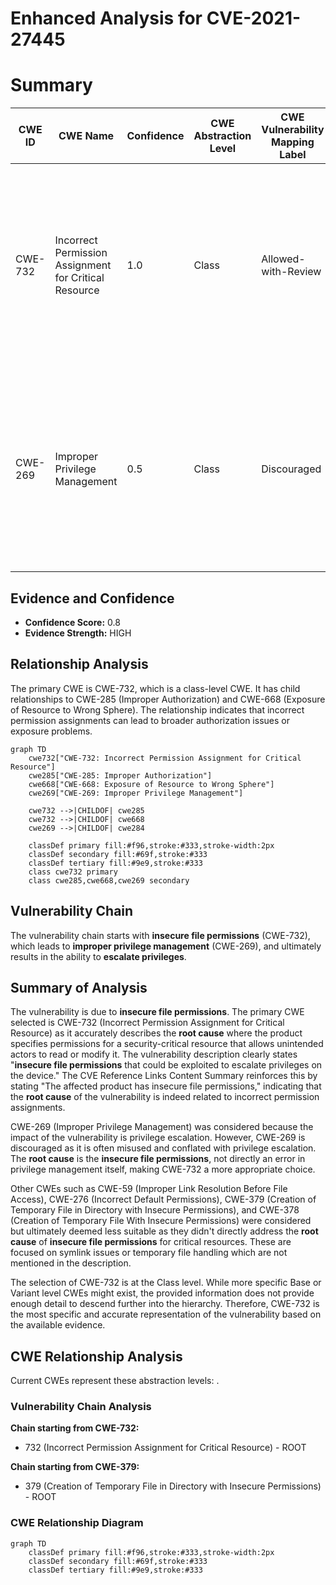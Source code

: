 # Enhanced Analysis for CVE-2021-27445

# Summary
| CWE ID | CWE Name | Confidence | CWE Abstraction Level | CWE Vulnerability Mapping Label | CWE-Vulnerability Mapping Notes |
|---|---|---|---|---|---|
| CWE-732 | Incorrect Permission Assignment for Critical Resource | 1.0 | Class | Allowed-with-Review | Primary CWE. The product specifies permissions for a security-critical resource in a way that allows that resource to be read or modified by unintended actors. |
| CWE-269 | Improper Privilege Management | 0.5 | Class | Discouraged | Secondary Candidate. The product does not properly assign, modify, track, or check privileges for an actor, creating an unintended sphere of control for that actor. |

## Evidence and Confidence

*   **Confidence Score:** 0.8
*   **Evidence Strength:** HIGH

## Relationship Analysis
The primary CWE is CWE-732, which is a class-level CWE. It has child relationships to CWE-285 (Improper Authorization) and CWE-668 (Exposure of Resource to Wrong Sphere). The relationship indicates that incorrect permission assignments can lead to broader authorization issues or exposure problems.

```mermaid
graph TD
    cwe732["CWE-732: Incorrect Permission Assignment for Critical Resource"]
    cwe285["CWE-285: Improper Authorization"]
    cwe668["CWE-668: Exposure of Resource to Wrong Sphere"]
    cwe269["CWE-269: Improper Privilege Management"]
    
    cwe732 -->|CHILDOF| cwe285
    cwe732 -->|CHILDOF| cwe668
    cwe269 -->|CHILDOF| cwe284

    classDef primary fill:#f96,stroke:#333,stroke-width:2px
    classDef secondary fill:#69f,stroke:#333
    classDef tertiary fill:#9e9,stroke:#333
    class cwe732 primary
    class cwe285,cwe668,cwe269 secondary
```

## Vulnerability Chain
The vulnerability chain starts with **insecure file permissions** (CWE-732), which leads to **improper privilege management** (CWE-269), and ultimately results in the ability to **escalate privileges**.

## Summary of Analysis
The vulnerability is due to **insecure file permissions**. The primary CWE selected is CWE-732 (Incorrect Permission Assignment for Critical Resource) as it accurately describes the **root cause** where the product specifies permissions for a security-critical resource that allows unintended actors to read or modify it. The vulnerability description clearly states "**insecure file permissions** that could be exploited to escalate privileges on the device." The CVE Reference Links Content Summary reinforces this by stating "The affected product has insecure file permissions," indicating that the **root cause** of the vulnerability is indeed related to incorrect permission assignments.

CWE-269 (Improper Privilege Management) was considered because the impact of the vulnerability is privilege escalation. However, CWE-269 is discouraged as it is often misused and conflated with privilege escalation. The **root cause** is the **insecure file permissions**, not directly an error in privilege management itself, making CWE-732 a more appropriate choice.

Other CWEs such as CWE-59 (Improper Link Resolution Before File Access), CWE-276 (Incorrect Default Permissions), CWE-379 (Creation of Temporary File in Directory with Insecure Permissions), and CWE-378 (Creation of Temporary File With Insecure Permissions) were considered but ultimately deemed less suitable as they didn't directly address the **root cause** of **insecure file permissions** for critical resources. These are focused on symlink issues or temporary file handling which are not mentioned in the description.

The selection of CWE-732 is at the Class level. While more specific Base or Variant level CWEs might exist, the provided information does not provide enough detail to descend further into the hierarchy. Therefore, CWE-732 is the most specific and accurate representation of the vulnerability based on the available evidence.


## CWE Relationship Analysis

Current CWEs represent these abstraction levels: .


### Vulnerability Chain Analysis

**Chain starting from CWE-732:**
- 732 (Incorrect Permission Assignment for Critical Resource) - ROOT


**Chain starting from CWE-379:**
- 379 (Creation of Temporary File in Directory with Insecure Permissions) - ROOT



### CWE Relationship Diagram

```mermaid
graph TD
    classDef primary fill:#f96,stroke:#333,stroke-width:2px
    classDef secondary fill:#69f,stroke:#333
    classDef tertiary fill:#9e9,stroke:#333
```